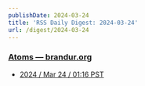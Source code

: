 ```yaml
---
publishDate: 2024-03-24
title: 'RSS Daily Digest: 2024-03-24'
url: /digest/2024-03-24
---
```


### [Atoms  — brandur.org](https://brandur.org/)

  * [2024 / Mar 24 / 01:16 PST](https://brandur.org/atoms/grzhga2)
  
